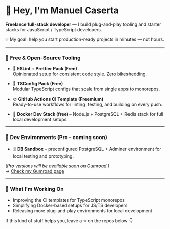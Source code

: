 # 👋 Hey, I'm Manuel Caserta

**Freelance full-stack developer** — I build plug-and-play tooling and starter stacks for JavaScript / TypeScript developers.  

💡 My goal: help you start production-ready projects in minutes — not hours.

---

### 🚀 Free & Open-Source Tooling
- 🔧 **ESLint + Prettier Pack (Free)**  
  Opinionated setup for consistent code style. Zero bikeshedding.  

- 🧩 **TSConfig Pack (Free)**  
  Modular TypeScript configs that scale from single apps to monorepos.  

- ⚙️ **GitHub Actions CI Template (Freemium)**  
  Ready-to-use workflows for linting, testing, and building on every push.

- 🐳 **Docker Dev Stack (free)** – Node.js + PostgreSQL + Redis stack for full local development setups.  

---

### 🧰 Dev Environments (Pro – coming soon)
- 🗄️ **DB Sandbox** – preconfigured PostgreSQL + Adminer environment for local testing and prototyping.  


*(Pro versions will be available soon on Gumroad.)*  
→ [Check my Gumroad page](https://casertamanuel.gumroad.com/?utm_source=github&utm_medium=profile-readme&utm_campaign=devtools)

---

### 📡 What I'm Working On
- Improving the CI templates for TypeScript monorepos  
- Simplifying Docker-based setups for JS/TS developers  
- Releasing more plug-and-play environments for local development

If this kind of stuff helps you, leave a ⭐ on the repos below 👇
